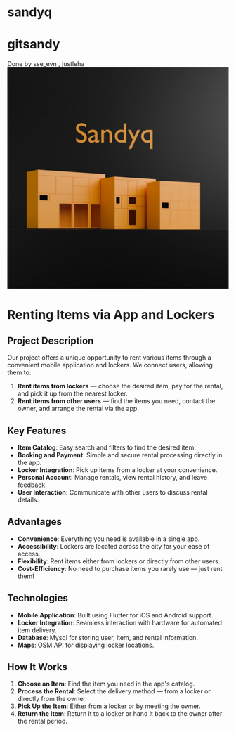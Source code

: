 # sandyq 
# gitsandy
Done by sse_evn , justleha
![Lockers](assets/sandyq.jpeg)

# Renting Items via App and Lockers

## Project Description
Our project offers a unique opportunity to rent various items through a convenient mobile application and lockers. We connect users, allowing them to:

1. **Rent items from lockers** — choose the desired item, pay for the rental, and pick it up from the nearest locker.
2. **Rent items from other users** — find the items you need, contact the owner, and arrange the rental via the app.

## Key Features
- **Item Catalog**: Easy search and filters to find the desired item.
- **Booking and Payment**: Simple and secure rental processing directly in the app.
- **Locker Integration**: Pick up items from a locker at your convenience.
- **Personal Account**: Manage rentals, view rental history, and leave feedback.
- **User Interaction**: Communicate with other users to discuss rental details.

## Advantages
- **Convenience**: Everything you need is available in a single app.
- **Accessibility**: Lockers are located across the city for your ease of access.
- **Flexibility**: Rent items either from lockers or directly from other users.
- **Cost-Efficiency**: No need to purchase items you rarely use — just rent them!

## Technologies
- **Mobile Application**: Built using Flutter for iOS and Android support.
- **Locker Integration**: Seamless interaction with hardware for automated item delivery.
- **Database**: Mysql for storing user, item, and rental information.
- **Maps**: OSM API for displaying locker locations.

## How It Works
1. **Choose an Item**: Find the item you need in the app's catalog.
2. **Process the Rental**: Select the delivery method — from a locker or directly from the owner.
3. **Pick Up the Item**: Either from a locker or by meeting the owner.
4. **Return the Item**: Return it to a locker or hand it back to the owner after the rental period.


